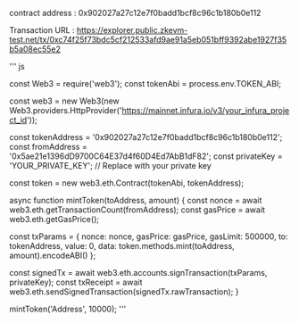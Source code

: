 contract address : 0x902027a27c12e7f0badd1bcf8c96c1b180b0e112

Transaction URL : https://explorer.public.zkevm-test.net/tx/0xc74f25f73bdc5cf212533afd9ae91a5eb051bff9392abe1927f35b5a08ec55e2

''' js

const Web3 = require('web3');
const tokenAbi = process.env.TOKEN_ABI;

const web3 = new Web3(new Web3.providers.HttpProvider('https://mainnet.infura.io/v3/your_infura_project_id'));

const tokenAddress = '0x902027a27c12e7f0badd1bcf8c96c1b180b0e112';
const fromAddress = '0x5ae21e1396dD9700C64E37d4f60D4Ed7AbB1dF82';
const privateKey = 'YOUR_PRIVATE_KEY'; // Replace with your private key

const token = new web3.eth.Contract(tokenAbi, tokenAddress);

async function mintToken(toAddress, amount) {
  const nonce = await web3.eth.getTransactionCount(fromAddress);
  const gasPrice = await web3.eth.getGasPrice();

  const txParams = {
    nonce: nonce,
    gasPrice: gasPrice,
    gasLimit: 500000,
    to: tokenAddress,
    value: 0,
    data: token.methods.mint(toAddress, amount).encodeABI()
  };

  const signedTx = await web3.eth.accounts.signTransaction(txParams, privateKey);
  const txReceipt = await web3.eth.sendSignedTransaction(signedTx.rawTransaction);
}

mintToken('Address', 10000);
'''
